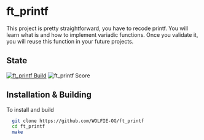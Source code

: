 # ft_printf

This project is pretty straightforward, you have to recode printf. You will learn what is and how to implement variadic functions. Once you validate it, you will reuse this function in your future projects.

## State

[![ft_printf Build](https://img.shields.io/github/actions/workflow/status/WOLFIE-OG/ft_printf/makefile.yml?style=for-the-badge)](https://github.com/WOLFIE-OG/ft_printf/actions/workflows/makefile.yml) ![ft_printf Score](https://img.shields.io/badge/Score-100%2F125-brightgreen?style=for-the-badge)

## Installation & Building

To install and build

```bash
  git clone https://github.com/WOLFIE-OG/ft_printf
  cd ft_printf
  make
```
